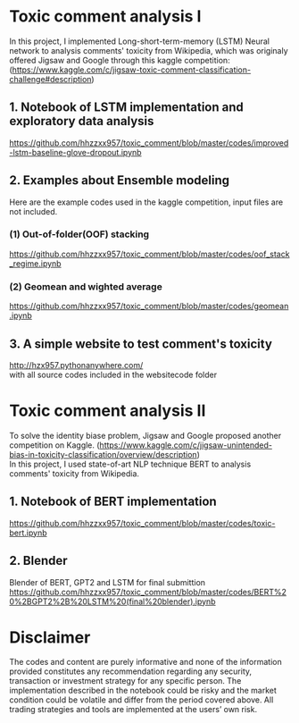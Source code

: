 # Toxic comment analysis I
In this project, I implemented Long-short-term-memory (LSTM) Neural network to analysis comments' toxicity from Wikipedia, which was originaly offered Jigsaw and Google through this kaggle competition:
(https://www.kaggle.com/c/jigsaw-toxic-comment-classification-challenge#description)

## 1. Notebook of LSTM implementation and exploratory data analysis
https://github.com/hhzzxx957/toxic_comment/blob/master/codes/improved-lstm-baseline-glove-dropout.ipynb

## 2. Examples about Ensemble modeling
Here are the example codes used in the kaggle competition, input files are not included.
### (1) Out-of-folder(OOF) stacking
https://github.com/hhzzxx957/toxic_comment/blob/master/codes/oof_stack_regime.ipynb
### (2) Geomean and wighted average
https://github.com/hhzzxx957/toxic_comment/blob/master/codes/geomean.ipynb

## 3. A simple website to test comment's toxicity
http://hzx957.pythonanywhere.com/  
with all source codes included in the websitecode folder

# Toxic comment analysis II
To solve the identity biase problem, Jigsaw and Google proposed another competition on Kaggle.
(https://www.kaggle.com/c/jigsaw-unintended-bias-in-toxicity-classification/overview/description)  
In this project, I used state-of-art NLP technique BERT to analysis comments' toxicity from Wikipedia.

## 1. Notebook of BERT implementation
https://github.com/hhzzxx957/toxic_comment/blob/master/codes/toxic-bert.ipynb
## 2. Blender
Blender of BERT, GPT2 and LSTM for final submittion
https://github.com/hhzzxx957/toxic_comment/blob/master/codes/BERT%20%2BGPT2%2B%20LSTM%20(final%20blender).ipynb

# Disclaimer
The codes and content are purely informative and none of the information provided constitutes any recommendation regarding any security, transaction or investment strategy for any specific person. The implementation described in the notebook could be risky and the market condition could be volatile and differ from the period covered above. All trading strategies and tools are implemented at the users’ own risk.
